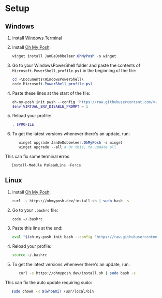 # Setup

## Windows

1. Install [Windows Terminal](https://www.microsoft.com/en-us/p/windows-terminal/9n0dx20hk701?activetab=pivot:overviewtab)
1. Install [Oh My Posh](https://ohmyposh.dev/docs/installation/windows):

   ```powershell
   winget install JanDeDobbeleer.OhMyPosh -s winget
   ```

1. Go to your WindowsPowerShell folder and paste the contents of `Microsoft.PowerShell_profile.ps1` in the beginning of the file:

   ```powershell
   cd ~\Documents\WindowsPowerShell\
   code Microsoft.PowerShell_profile.ps1
   ```

1. Paste these lines at the start of the file:

   ```powershell
   oh-my-posh init pwsh --config 'https://raw.githubusercontent.com/v-amorim/self_development/main/misc/oh-my-posh/themes/viniam_bubblesextra.omp.json' | Invoke-Expression
   $env:VIRTUAL_ENV_DISABLE_PROMPT = 1
   ```

1. Reload your profile:

   ```powershell
   . $PROFILE
   ```

1. To get the latest versions whenever there's an update, run:

   ```powershell
      winget upgrade JanDeDobbeleer.OhMyPosh -s winget
      winget upgrade --all # Or this, to update all
   ```

This can fix some terminal erros:

```powershell
   Install-Module PsReadLine -Force
```

## Linux

1. Install [Oh My Posh](https://ohmyposh.dev/docs/installation/linux):

   ```bash
   curl -s https://ohmyposh.dev/install.sh | sudo bash -s
   ```

1. Go to your `.bashrc` file:

   ```bash
   code ~/.bashrc
   ```

1. Paste this line at the end:

   ```bash
   eval "$(oh-my-posh init bash --config 'https://raw.githubusercontent.com/v-amorim/self_development/main/misc/oh-my-posh/themes/viniam_bubblesextra.omp.json')"
   ```

1. Reload your profile:

   ```bash
   source ~/.bashrc
   ```

1. To get the latest versions whenever there's an update, run:

   ```bash
      curl -s https://ohmyposh.dev/install.sh | sudo bash -s
   ```

This can fix the auto update requiring sudo:

```bash
   sudo chown -R $(whoami) /usr/local/bin
```
